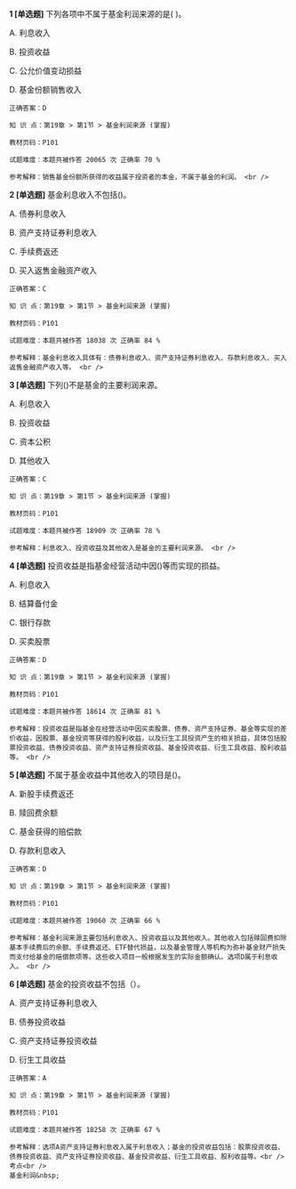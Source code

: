 **1 [单选题]** 下列各项中不属于基金利润来源的是(   )。 

A. 利息收入

B. 投资收益

C. 公允价值变动损益

D. 基金份额销售收入 

```
正确答案：D

知 识 点：第19章 > 第1节 > 基金利润来源 (掌握)

教材页码：P101

试题难度：本题共被作答 20065 次 正确率 70 %

参考解释：销售基金份额所获得的收益属于投资者的本金，不属于基金的利润。 <br />

```


**2 [单选题]** 基金利息收入不包括()。 

A. 债券利息收入

B. 资产支持证券利息收入

C. 手续费返还

D. 买入返售金融资产收入 

```
正确答案：C

知 识 点：第19章 > 第1节 > 基金利润来源 (掌握)

教材页码：P101

试题难度：本题共被作答 18038 次 正确率 84 %

参考解释：基金利息收入具体有：债券利息收入、资产支持证券利息收入、存款利息收入、买入返售金融资产收入等。 <br />

```


**3 [单选题]** 下列()不是基金的主要利润来源。 

A. 利息收入

B. 投资收益

C. 资本公积

D. 其他收入 

```
正确答案：C

知 识 点：第19章 > 第1节 > 基金利润来源 (掌握)

教材页码：P101

试题难度：本题共被作答 18909 次 正确率 78 %

参考解释：利息收入、投资收益及其他收入是基金的主要利润来源。 <br />

```


**4 [单选题]** 投资收益是指基金经营活动中因()等而实现的损益。 

A. 利息收入

B. 结算备付金

C. 银行存款

D. 买卖股票 

```
正确答案：D

知 识 点：第19章 > 第1节 > 基金利润来源 (掌握)

教材页码：P101

试题难度：本题共被作答 18614 次 正确率 81 %

参考解释：投资收益是指基金在经营活动中因买卖股票、债券、资产支持证券、基金等实现的差价收益，因股票、基金投资等获得的股利收益，以及衍生工具投资产生的相关损益，具体包括股票投资收益、债券投资收益、资产支持证券投资收益、基金投资收益、衍生工具收益、股利收益等。 <br />

```


**5 [单选题]** 不属于基金收益中其他收入的项目是()。 

A. 新股手续费返还

B. 赎回费余额

C. 基金获得的赔偿款

D. 存款利息收入 

```
正确答案：D

知 识 点：第19章 > 第1节 > 基金利润来源 (掌握)

教材页码：P101

试题难度：本题共被作答 19060 次 正确率 66 %

参考解释：基金利润来源主要包括利息收入、投资收益以及其他收入。其他收入包括赎回费扣除基本手续费后的余额、手续费返还、ETF替代损益，以及基金管理人等机构为弥补基金财产损失而支付给基金的赔偿款项等。这些收入项目一般根据发生的实际金额确认。选项D属于利息收入。 <br />

```


**6 [单选题]** 基金的投资收益不包括（）。

A. 资产支持证券利息收入

B. 债券投资收益

C. 资产支持证券投资收益

D. 衍生工具收益

```
正确答案：A

知 识 点：第19章 > 第1节 > 基金利润来源 (掌握)

教材页码：P101

试题难度：本题共被作答 18258 次 正确率 67 %

参考解释：选项A资产支持证券利息收入属于利息收入；基金的投资收益包括：股票投资收益、债券投资收益、资产支持证券投资收益、基金投资收益、衍生工具收益、股利收益等。<br />
考点<br />
基金利润&nbsp;
```

